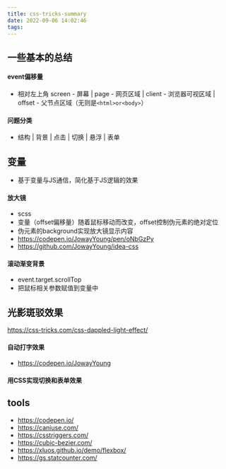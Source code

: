 ```yaml
---
title: css-tricks-summary
date: 2022-09-06 14:02:46
tags:
---
```


## 一些基本的总结
#### event偏移量
- 相对左上角
screen - 屏幕 | page - 网页区域 | client - 浏览器可视区域 | offset - 父节点区域（无则是`<html>or<body>`）

#### 问题分类
- 结构 | 背景 | 点击 | 切换 | 悬浮 | 表单


## 变量
- 基于变量与JS通信，简化基于JS逻辑的效果
#### 放大镜
- scss
- 变量（offset偏移量）随着鼠标移动而改变，offset控制伪元素的绝对定位
- 伪元素的background实现放大镜显示内容
- https://codepen.io/JowayYoung/pen/oNbGzPy
- https://github.com/JowayYoung/idea-css

#### 滚动渐变背景
- event.target.scrollTop
- 把鼠标相关参数赋值到变量中

## 光影斑驳效果
https://css-tricks.com/css-dappled-light-effect/



#### 自动打字效果
- https://codepen.io/JowayYoung

#### 用CSS实现切换和表单效果
## tools
- https://codepen.io/
- https://caniuse.com/
- https://csstriggers.com/
- https://cubic-bezier.com/
- https://xluos.github.io/demo/flexbox/
- https://gs.statcounter.com/
